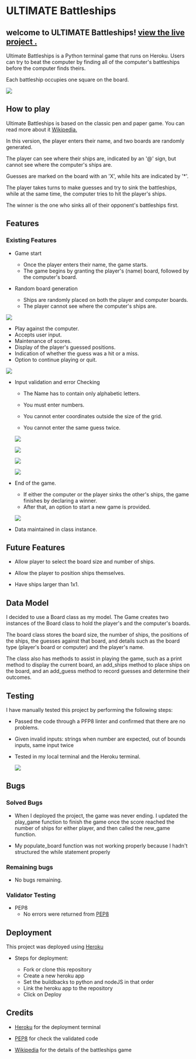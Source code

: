 # ULTIMATE Battleships

## welcome to ULTIMATE Battleships! [view the live project .](https://ultimate-bs-6e9e1c8e1d23.herokuapp.com/)

Ultimate Battleships is a Python terminal game that runs on Heroku. 
Users can try to beat the computer by finding all of the computer's battleships before the computer finds theirs.

 Each battleship occupies one square on the board.

![](assets/main.png)

## How to play

Ultimate Battleships is based on the classic pen and paper game. You can read more about it [Wikipedia.](https://en.wikipedia.org/wiki/Battleship_(game))

In this version, the player enters their name, and two boards are randomly generated.

The player can see where their ships are, indicated by an '@' sign, but cannot see where the computer's ships are.

Guesses are marked on the board with an 'X', while hits are indicated by '*'.

The player takes turns to make guesses and try to sink the battleships, while at the same time, the computer tries to hit the player's ships.

The winner is the one who sinks all of their opponent's battleships first.

## Features

### Existing Features

   * Game start
      - Once the player enters their name, the game starts.
      - The game begins by granting the player's (name) board, followed by the computer's board.
    
   * Random board generation
      - Ships are randomly placed on both the player and computer boards.
      - The player cannot see where the computer's ships are.

![](assets/sc2.png)


   * Play against the computer.
   * Accepts user input. 
   * Maintenance of scores. 
   * Display of the player's guessed positions.
   * Indication of whether the guess was a hit or a miss. 
   * Option to continue playing or quit.

   ![](assets/sc3.png)


   * Input validation and error  Checking
      
      - The Name has to contain only alphabetic letters.

      - You must enter numbers.

      - You cannot enter coordinates outside the size of the grid.

      - You cannot enter the same guess twice.

      ![](assets/sc4.png)


      ![](assets/sc5.png)


      ![](assets/sc6.png)


      ![](assets/sc7.png)

   * End of the game.

     - If either the computer or the player sinks the other's ships, 
     the game finishes by declaring a winner.
     - After that, an option to start a new game is provided.

      ![](assets/sc8.png)

   * Data maintained in class instance.


## Future Features 

  * Allow player to select the board size and number of ships.

  * Allow the player to position ships themselves.

  * Have ships larger than 1x1.


## Data Model 

   I decided to use a Board class as my model. The Game creates two instances of the Board class to hold the player's and the computer's boards.

   The board class stores the board size, the number of ships, the positions of the ships, the guesses against that board, and details such as the board type (player's board or computer) and the player's name.
 

The class also has methods to assist in playing the game, such as a print method to display the current board, an add_ships method to place ships on the board, and an add_guess method to record guesses and determine their outcomes.


## Testing


I have manually tested this project by performing the following steps:
  
   * Passed the code through a PFP8 linter and confirmed that there are no problems.

   * Given invalid inputs: strings when number are expected, out of bounds inputs, same input twice 
   
   * Tested in my local terminal and the Heroku terminal.

     ![](assets/sc9.png)


   ## Bugs 
   
   ### Solved Bugs

   * When I deployed the project, the game was never ending. I updated the play_game function to finish the game once the score reached the number of ships for either player, and then called the new_game function.

   * My populate_board function was not working properly because I hadn't structured the while statement properly

   ### Remaining bugs

   * No bugs remaining.

   ### Validator Testing
   * PEP8
      - No errors were returned from [PEP8](https://pep8ci.herokuapp.com/)

## Deployment 

 This project was deployed using [Heroku](https://dashboard.heroku.com/apps)

   *  Steps for deployment:
     
      - Fork or clone this repository
      - Create a new heroku app
      - Set the buildbacks to python and nodeJS in that order
      - Link the heroku app to the repository
      - Click on Deploy

## Credits 

 *  [Heroku](https://dashboard.heroku.com/apps) for the deployment terminal 

* [PEP8](https://pep8ci.herokuapp.com/)
 for check the validated code 

* [Wikipedia](https://en.wikipedia.org/wiki/Battleship_(game)) for the details of the battleships game 
      
